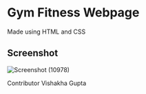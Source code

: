 # Gym Fitness Webpage
Made using HTML and CSS

## Screenshot
![Screenshot (10978)](https://user-images.githubusercontent.com/59644712/181265973-ef075f1d-3ea9-49b5-9371-43ad25f20bbe.png)

Contributor Vishakha Gupta
